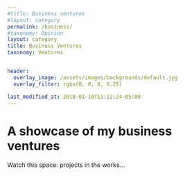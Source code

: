 ```yaml
---
#title: Business ventures
#layout: category
permalink: /business/
#taxonomy: Opinion
layout: category
title: Business Ventures
taxonomy: Ventures


header:
  overlay_image: /assets/images/backgrounds/default.jpg
  overlay_filter: rgba(0, 0, 0, 0.25)

last_modified_at: 2018-01-10T11:22:24-05:00
---
```


# A showcase of my business ventures

Watch this space: projects in the works...
